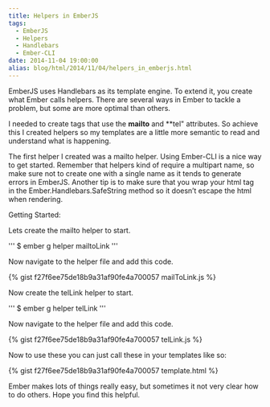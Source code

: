 ```yaml
---
title: Helpers in EmberJS
tags:
  - EmberJS
  - Helpers
  - Handlebars
  - Ember-CLI
date: 2014-11-04 19:00:00
alias: blog/html/2014/11/04/helpers_in_emberjs.html
---
```


EmberJS uses Handlebars as its template engine.
To extend it, you create what Ember calls helpers.
There are several ways in Ember to tackle a problem, but
some are more optimal than others.

I needed to create tags that use the **mailto** and **tel" attributes.
So achieve this I created helpers so my templates are a little more
semantic to read and understand what is happening.

The first helper I created was a mailto helper. Using Ember-CLI is a nice way
to get started. Remember that helpers kind of require a multipart name, so make sure
not to create one with a single name as it tends to generate errors in EmberJS. Another tip
is to make sure that you wrap your html tag in the Ember.Handlebars.SafeString method so it
doesn’t escape the html when rendering.

Getting Started:

Lets create the mailto helper to start.

'''
$ ember g helper mailtoLink
'''

Now navigate to the helper file and add this code.

{% gist f27f6ee75de18b9a31af90fe4a700057 mailToLink.js %}

Now create the telLink helper to start.

'''
$ ember g helper telLink
'''

Now navigate to the helper file and add this code.

{% gist f27f6ee75de18b9a31af90fe4a700057 telLink.js %}

Now to use these you can just call these in your templates like so:

{% gist f27f6ee75de18b9a31af90fe4a700057 template.html %}

Ember makes lots of things really easy, but sometimes it not very clear how to
do others. Hope you find this helpful.